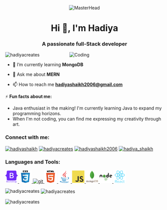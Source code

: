 
<p align="center">
  <img src="https://www.cleantechloops.com/wp-content/uploads/2022/02/low-code-software-developer.jpg" 
       alt="MasterHead" 
       width="630" 
       >
</p>


<h1 align="center">Hi 👋, I'm Hadiya</h1>
<h3 align="center">A passionate full-Stack developer</h3>
<img align="right" alt="Coding" width="300" src="https://cdnb.artstation.com/p/assets/images/images/028/991/999/original/anna-havrylyukh-.gif?1596125112">

<p align="left"> <img src="https://komarev.com/ghpvc/?username=hadiyacreates&label=Profile%20views&color=0e75b6&style=flat" alt="hadiyacreates"/> </p>

- 🌱 I’m currently learning **MongoDB**

- 💬 Ask me about **MERN**

- 📫 How to reach me **hadiyashaikh2006@gmail.com**

⚡ **Fun facts about me:**
- Java enthusiast in the making! I'm currently learning Java to expand my programming horizons.
-  When I'm not coding, you can find me expressing my creativity through art.

<h3 align="left">Connect with me:</h3>
<p align="left">
<a href="https://linkedin.com/in/hadiyashaikh" target="blank"><img align="center" src="https://raw.githubusercontent.com/rahuldkjain/github-profile-readme-generator/master/src/images/icons/Social/linked-in-alt.svg" alt="hadiyashaikh" height="30" width="40" /></a>
<a href="https://www.codechef.com/users/hadiyacreates" target="blank"><img align="center" src="https://cdn.jsdelivr.net/npm/simple-icons@3.1.0/icons/codechef.svg" alt="hadiyacreates" height="30" width="40" /></a>
<a href="https://www.hackerrank.com/hadiyashaikh2006" target="blank"><img align="center" src="https://raw.githubusercontent.com/rahuldkjain/github-profile-readme-generator/master/src/images/icons/Social/hackerrank.svg" alt="hadiyashaikh2006" height="30" width="40" /></a>
<a href="https://www.leetcode.com/hadiya_shaikh" target="blank"><img align="center" src="https://raw.githubusercontent.com/rahuldkjain/github-profile-readme-generator/master/src/images/icons/Social/leet-code.svg" alt="hadiya_shaikh" height="30" width="40" /></a>
</p>

<h3 align="left">Languages and Tools:</h3>
<p align="left"> <a href="https://getbootstrap.com" target="_blank" rel="noreferrer"><img src="https://raw.githubusercontent.com/devicons/devicon/master/icons/bootstrap/bootstrap-plain-wordmark.svg" alt="bootstrap" width="40" height="40" /> </a> <a href="https://www.w3schools.com/css/" target="_blank" rel="noreferrer"> <img src="https://raw.githubusercontent.com/devicons/devicon/master/icons/css3/css3-original-wordmark.svg" alt="css3" width="40" height="40"/> </a> <a href="https://git-scm.com/" target="_blank" rel="noreferrer"> <img src="https://www.vectorlogo.zone/logos/git-scm/git-scm-icon.svg" alt="git" width="40" height="40"/> </a> <a href="https://www.w3.org/html/" target="_blank" rel="noreferrer"> <img src="https://raw.githubusercontent.com/devicons/devicon/master/icons/html5/html5-original-wordmark.svg" alt="html5" width="40" height="40"/> </a> <a href="https://www.java.com" target="_blank" rel="noreferrer"> <img src="https://raw.githubusercontent.com/devicons/devicon/master/icons/java/java-original.svg" alt="java" width="40" height="40"/> </a> <a href="https://developer.mozilla.org/en-US/docs/Web/JavaScript" target="_blank" rel="noreferrer"> <img src="https://raw.githubusercontent.com/devicons/devicon/master/icons/javascript/javascript-original.svg" alt="javascript" width="40" height="40"/> </a> <a href="https://www.mongodb.com/" target="_blank" rel="noreferrer"> <img src="https://raw.githubusercontent.com/devicons/devicon/master/icons/mongodb/mongodb-original-wordmark.svg" alt="mongodb" width="40" height="40"/> </a> <a href="https://nodejs.org" target="_blank" rel="noreferrer"> <img src="https://raw.githubusercontent.com/devicons/devicon/master/icons/nodejs/nodejs-original-wordmark.svg" alt="nodejs" width="40" height="40"/> </a> <a href="https://reactjs.org/" target="_blank" rel="noreferrer"> <img src="https://raw.githubusercontent.com/devicons/devicon/master/icons/react/react-original-wordmark.svg" alt="react" width="40" height="40"/> </a> </p>

<p><img align="left" src="https://github-readme-stats.vercel.app/api/top-langs?username=hadiyacreates&show_icons=true&locale=en&layout=compact" alt="hadiyacreates" /></p>

<p>&nbsp;<img align="center" src="https://github-readme-stats.vercel.app/api?username=hadiyacreates&show_icons=true&locale=en" alt="hadiyacreates" /></p>

<p><img align="center" src="https://github-readme-streak-stats.herokuapp.com/?user=hadiyacreates&" alt="hadiyacreates" /></p>

